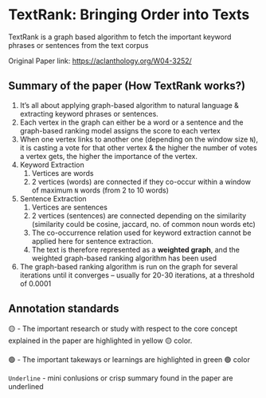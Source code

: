 # TextRank: Bringing Order into Texts

TextRank is a graph based algorithm to fetch the important keyword phrases or sentences from the text corpus

Original Paper link: https://aclanthology.org/W04-3252/

## Summary of the paper (How TextRank works?)
1. It’s all about applying graph-based algorithm to natural language & extracting keyword phrases or sentences.
2. Each vertex in the graph can either be a word or a sentence and the graph-based ranking model assigns the score to each vertex
3. When one vertex links to another one (depending on the window size `N`), it is casting a vote for that other vertex & the higher the number of votes a vertex gets, the higher the importance of the vertex.
4. Keyword Extraction
    1. Vertices are words
    2. 2 vertices (words) are connected if they co-occur within a window of maximum `N` words (from 2 to 10 words)
6. Sentence Extraction
    1. Vertices are sentences
    2. 2 vertices (sentences) are connected depending on the similarity (similarity could be cosine, jaccard, no. of common noun words etc)
    3. The co-occurrence relation used for keyword extraction cannot be applied here for sentence extraction.
    4. The text is therefore represented as a **weighted graph**, and the weighted graph-based ranking algorithm has been used
8. The graph-based ranking algorithm is run on the graph for several iterations until it converges – usually for 20-30 iterations, at a threshold of 0.0001
    
## Annotation standards

🟡 - The important research or study with respect to the core concept explained in the paper are highlighted in yellow 🟡 color.

🟢 - The important takeways or learnings are highlighted in green 🟢 color

`Underline` - mini conlusions or crisp summary found in the paper are underlined
